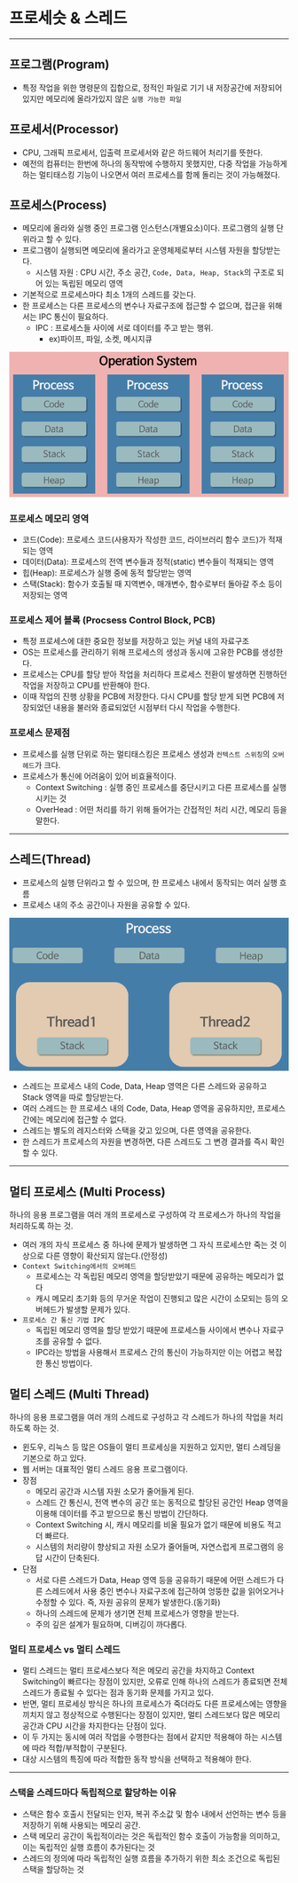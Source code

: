 # 프로세슷 & 스레드

---

## 프로그램(Program)
- 특정 작업을 위한 명령문의 집합으로, 정적인 파일로 기기 내 저장공간에 저장되어있지만 메모리에 올라가있지 않은 `실행 가능한 파일`

## 프로세서(Processor)
- CPU, 그래픽 프로세서, 입출력 프로세서와 같은 하드웨어 처리기를 뜻한다.
- 예전의 컴퓨터는 한번에 하나의 동작밖에 수행하지 못했지만, 다중 작업을 가능하게 하는 멀티태스킹 기능이 나오면서 여러 프로세스를 함께 돌리는 것이 가능해졌다.

## 프로세스(Process)
- 메모리에 올라와 실행 중인 프로그램 인스턴스(개별요소)이다. 프로그램의 실행 단위라고 할 수 있다.
- 프로그램이 실행되면 메모리에 올라가고 운영체제로부터 시스템 자원을 할당받는다.
  - 시스템 자원 : CPU 시간, 주소 공간, `Code, Data, Heap, Stack`의 구조로 되어 있는 독립된 메모리 영역
- 기본적으로 프로세스마다 최소 1개의 스레드를 갖는다.
- 한 프로세스는 다른 프로세스의 변수나 자료구조에 접근할 수 없으며, 접근을 위해서는 IPC 통신이 필요하다.
  - IPC : 프로세스들 사이에 서로 데이터를 주고 받는 행위. 
    - ex)파이프, 파일, 소켓, 메시지큐

![img.png](img/Process.png)

### 프로세스 메모리 영역
- 코드(Code): 프로세스 코드(사용자가 작성한 코드, 라이브러리 함수 코드)가 적재되는 영역
- 데이터(Data): 프로세스의 전역 변수들과 정적(static) 변수들이 적재되는 영역
- 힙(Heap): 프로세스가 실행 중에 동적 할당받는 영역
- 스택(Stack): 함수가 호출될 때 지역변수, 매개변수, 함수로부터 돌아갈 주소 등이 저장되는 영역

### 프로세스 제어 블록 (Procsess Control Block, PCB)
- 특정 프로세스에 대한 중요한 정보를 저장하고 있는 커널 내의 자료구조
- OS는 프로세스를 관리하기 위해 프로세스의 생성과 동시에 고유한 PCB를 생성한다.
- 프로세스는 CPU를 할당 받아 작업을 처리하다 프로세스 전환이 발생하면 진행하던 작업을 저장하고 CPU를 반환해야 한다.
- 이때 작업의 진행 상황을 PCB에 저장한다. 다시 CPU를 할당 받게 되면 PCB에 저장되었던 내용을 불러와 종료되었던 시점부터 다시 작업을 수행한다.

### 프로세스 문제점
- 프로세스를 실행 단위로 하는 멀티태스킹은 프로세스 생성과 `컨텍스트 스위칭`의 `오버헤드`가 크다.
- 프로세스가 통신에 어려움이 있어 비효율적이다.
  - Context Switching : 실행 중인 프로세스를 중단시키고 다른 프로세스를 실행시키는 것
  - OverHead : 어떤 처리를 하기 위해 들어가는 간접적인 처리 시간, 메모리 등을 말한다.

---

## 스레드(Thread)
- 프로세스의 실행 단위라고 할 수 있으며, 한 프로세스 내에서 동작되는 여러 실행 흐름
- 프로세스 내의 주소 공간이나 자원을 공유할 수 있다.

![img.png](img/Thread.png)
- 스레드는 프로세스 내의 Code, Data, Heap 영역은 다른 스레드와 공유하고 Stack 영역을 따로 할당받는다.
- 여러 스레드는 한 프로세스 내의 Code, Data, Heap 영역을 공유하지만, 프로세스 간에는 메모리에 접근할 수 없다.
- 스레드는 별도의 레지스터와 스택을 갖고 있으며, 다른 영역을 공유한다. 
- 한 스레드가 프로세스의 자원을 변경하면, 다른 스레드도 그 변경 결과를 즉시 확인할 수 있다.

---

## 멀티 프로세스 (Multi Process)
하나의 응용 프로그램을 여러 개의 프로세스로 구성하여 각 프로세스가 하나의 작업을 처리하도록 하는 것.
- 여러 개의 자식 프로세스 중 하나에 문제가 발생하면 그 자식 프로세스만 죽는 것 이상으로 다른 영향이 확산되지 않는다.(안정성)
- `Context Switching에서의 오버헤드`
  - 프로세스는 각 독립된 메모리 영역을 할당받았기 때문에 공유하는 메모리가 없다
  - 캐시 메모리 초기화 등의 무거운 작업이 진행되고 많은 시간이 소모되는 등의 오버헤드가 발생할 문제가 있다.
- `프로세스 간 통신 기법 IPC`
  - 독립된 메모리 영역을 할당 받았기 때문에 프로세스들 사이에서 변수나 자료구조를 공유할 수 없다.
  - IPC라는 방법을 사용해서 프로세스 간의 통신이 가능하지만 이는 어렵고 복잡한 통신 방법이다.

## 멀티 스레드 (Multi Thread)
하나의 응용 프로그램을 여러 개의 스레드로 구성하고 각 스레드가 하나의 작업을 처리하도록 하는 것.
- 윈도우, 리눅스 등 많은 OS들이 멀티 프로세싱을 지원하고 있지만, 멀티 스레딩을 기본으로 하고 있다.
- 웹 서버는 대표적인 멀티 스레드 응용 프로그램이다.
- 장점
  - 메모리 공간과 시스템 자원 소모가 줄어들게 된다.
  - 스레드 간 통신시, 전역 변수의 공간 또는 동적으로 할당된 공간인 Heap 영역을 이용해 데이터를 주고 받으므로 통신 방법이 간단하다.
  - Context Switching 시, 캐시 메모리를 비울 필요가 없기 때문에 비용도 적고 더 빠르다.
  - 시스템의 처리량이 향상되고 자원 소모가 줄어들며, 자연스럽게 프로그램의 응답 시간이 단축된다.
- 단점
  - 서로 다른 스레드가 Data, Heap 영역 등을 공유하기 때문에 어떤 스레드가 다른 스레드에서 사용 중인 변수나 자료구조에 접근하여 엉뚱한 값을 읽어오거나 수정할 수 있다. 즉, 자원 공유의 문제가 발생한다.(동기화)
  - 하나의 스레드에 문제가 생기면 전체 프로세스가 영향을 받는다.
  - 주의 깊은 설계가 필요하며, 디버깅이 까다롭다.

### 멀티 프로세스 vs 멀티 스레드
- 멀티 스레드는 멀티 프로세스보다 적은 메모리 공간을 차지하고 Context Switching이 빠르다는 장점이 있지만, 오류로 인해 하나의 스레드가 종료되면 전체 스레드가 종료될 수 있다는 점과 동기화 문제를 가지고 있다.
- 반면, 멀티 프로세싱 방식은 하나의 프로세스가 죽더라도 다른 프로세스에는 영향을 끼치지 않고 정상적으로 수행된다는 장점이 있지만, 멀티 스레드보다 많은 메모리 공간과 CPU 시간을 차지한다는 단점이 있다.
- 이 두 가지는 동시에 여러 작업을 수행한다는 점에서 같지만 적용해야 하는 시스템에 따라 적합/부적합이 구분된다.
- 대상 시스템의 특징에 따라 적합한 동작 방식을 선택하고 적용해야 한다.

---

### 스택을 스레드마다 독립적으로 할당하는 이유
- 스택은 함수 호출시 전달되는 인자, 복귀 주소값 및 함수 내에서 선언하는 변수 등을 저장하기 위해 사용되는 메모리 공간.
- 스택 메모리 공간이 독립적이라는 것은 독립적인 함수 호출이 가능함을 의미하고, 이는 독립적인 실행 흐름이 추가된다는 것
- 스레드의 정의에 따라 독립적인 실행 흐름을 추가하기 위한 최소 조건으로 독립된 스택을 할당하는 것